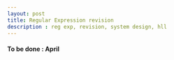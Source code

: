 ```yaml
---
layout: post
title: Regular Expression revision
description : reg exp, revision, system design, hll
---
```


#### To be done : April
